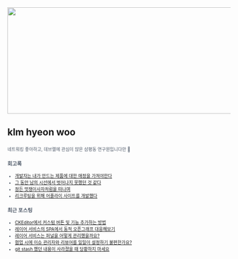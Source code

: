 
<div align="center">
  
<img src="https://render.gitanimals.org/lines/klmhyeonwoo?pet-id=590059497944971134" width="1000" height="240"/>

</div>

## klm hyeon woo

<span style="color:#4E5968; font-size:10px;">
네트워킹 좋아하고, 데브렐에 관심이 많은 삼평동 연구원입니다만 🫨

### 회고록
- [개발자는 내가 만드는 제품에 대한 애정을 가져야한다](https://klmhyeonwooo.tistory.com/122)<br>
- [그 동안 남의 시선에서 벗어나지 못했던 것 같다](https://klmhyeonwooo.tistory.com/65)<br>
- [정든 멋쟁이사자처럼을 떠나며](https://klmhyeonwooo.tistory.com/89)<br>
- [리크루팅을 위해 어플라이 사이트를 개발했다](https://klmhyeonwooo.tistory.com/74)<br>

### 최근 포스팅
- [CKEditor에서 커스텀 버튼 및 기능 추가하는 방법](https://klmhyeonwooo.tistory.com/140)<br>
- [레이어 서비스의 SPA에서 동적 오픈그래프 대응해보기](https://klmhyeonwooo.tistory.com/139)<br>
- [레이어 서비스는 퍼널을 어떻게 관리했을까요?](https://klmhyeonwooo.tistory.com/138)<br>
- [협업 시에 이슈 관리자와 리뷰어를 일일이 설정하기 불편한가요?](https://klmhyeonwooo.tistory.com/137)<br>
- [git stash 했던 내용이 사라졌을 때 당황하지 마세요](https://klmhyeonwooo.tistory.com/136)<br>
